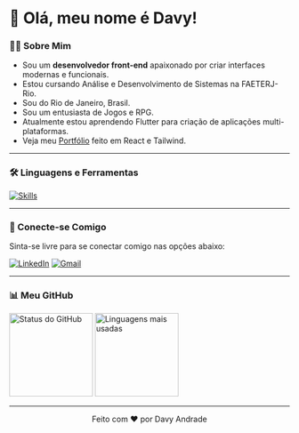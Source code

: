 # 👋 Olá, meu nome é Davy!

### 👨‍💻 Sobre Mim

- Sou um **desenvolvedor front-end** apaixonado por criar interfaces modernas e funcionais.
- Estou cursando Análise e Desenvolvimento de Sistemas na FAETERJ-Rio.
- Sou do Rio de Janeiro, Brasil.
- Sou um entusiasta de Jogos e RPG.
- Atualmente estou aprendendo Flutter para criação de aplicações multi-plataformas.
- Veja meu [Portfólio](https://davyandrade-portfolio.netlify.app) feito em React e Tailwind.

---

### 🛠️ Linguagens e Ferramentas

[![Skills](https://skillicons.dev/icons?i=html,css,js,ts,sass,react,tailwind,flutter,bootstrap,c,python,java,php,mysql,postgres,git,github,discordjs&perline=9)](https://github.com/DavyAndrade)

---

### 📱 Conecte-se Comigo

Sinta-se livre para se conectar comigo nas opções abaixo:

[![LinkedIn](https://skillicons.dev/icons?i=linkedin)](https://www.linkedin.com/in/davy-andrade)
[![Gmail](https://skillicons.dev/icons?i=gmail)](mailto:davyandrade.dev@gmail.com)

---

### 📊 Meu GitHub

<div>
    <img src="https://github-readme-stats.vercel.app/api?username=DavyAndrade&show_icons=true&theme=github_dark&title_color=00ff99&icon_color=00ff99&text_color=ffffff" alt="Status do GitHub" height="150">
    <img src="https://github-readme-stats.vercel.app/api/top-langs/?username=DavyAndrade&layout=compact&title_color=00ff99&text_color=ffffff&bg_color=0d1117&hide=c,jupyter%20notebook,java,portugol" alt="Linguagens mais usadas" height="150">
</div>

---

<p align="center">Feito com ❤️ por Davy Andrade</p>
